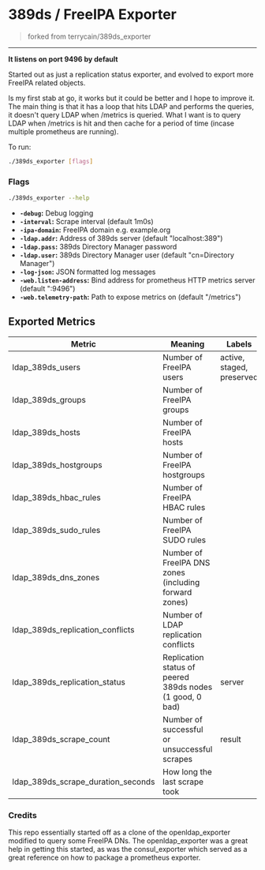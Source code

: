 # 389ds / FreeIPA Exporter

> forked from terrycain/389ds_exporter
---
__It listens on port 9496 by default__

Started out as just a replication status exporter, and evolved to export more FreeIPA related objects.

Is my first stab at go, it works but it could be better and I hope to improve it. The main thing is that it has a loop that
hits LDAP and performs the queries, it doesn't query LDAP when /metrics is queried. What I want is to query LDAP when /metrics
is hit and then cache for a period of time (incase multiple prometheus are running).

To run:
```bash
./389ds_exporter [flags]
```

### Flags

```bash
./389ds_exporter --help
```

* __`-debug`:__ Debug logging
* __`-interval`:__ Scrape interval (default 1m0s)
* __`-ipa-domain`:__ FreeIPA domain e.g. example.org
* __`-ldap.addr`:__ Address of 389ds server (default "localhost:389")
* __`-ldap.pass`:__ 389ds Directory Manager password
* __`-ldap.user`:__ 389ds Directory Manager user (default "cn=Directory Manager")
* __`-log-json`:__ JSON formatted log messages
* __`-web.listen-address`:__ Bind address for prometheus HTTP metrics server (default ":9496")
* __`-web.telemetry-path`:__ Path to expose metrics on (default "/metrics")

## Exported Metrics

| Metric | Meaning | Labels |
| ------ | ------- | ------ |
| ldap_389ds_users | Number of FreeIPA users | active, staged, preserved |
| ldap_389ds_groups | Number of FreeIPA groups | |
| ldap_389ds_hosts | Number of FreeIPA hosts | |
| ldap_389ds_hostgroups | Number of FreeIPA hostgroups | |
| ldap_389ds_hbac_rules | Number of FreeIPA HBAC rules | |
| ldap_389ds_sudo_rules | Number of FreeIPA SUDO rules | |
| ldap_389ds_dns_zones | Number of FreeIPA DNS zones (including forward zones) | |
| ldap_389ds_replication_conflicts | Number of LDAP replication conflicts | |
| ldap_389ds_replication_status | Replication status of peered 389ds nodes (1 good, 0 bad) | server |
| ldap_389ds_scrape_count | Number of successful or unsuccessful scrapes | result |
| ldap_389ds_scrape_duration_seconds | How long the last scrape took |


### Credits

This repo essentially started off as a clone of the openldap_exporter modified to query
some FreeIPA DNs. The openldap_exporter was a great help in getting this started, as was
the consul_exporter which served as a great reference on how to package a prometheus
exporter.

[circleci]: https://circleci.com/gh/terrycain/389ds_exporter
[travis]: https://travis-ci.org/terrycain/389ds_exporter
